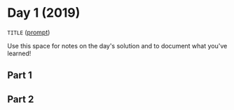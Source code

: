 # Day 1 (2019)

`TITLE` ([prompt](https://adventofcode.com/2019/day/1))

Use this space for notes on the day's solution and to document what you've learned!

## Part 1

## Part 2

